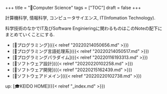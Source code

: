+++
title = "📂Computer Science"
tags = ["TOC"]
draft = false
+++

計算機科学, 情報科学, コンピュータサイエンス, IT(Infomation Technology).

科学技術のなかでIT及びSoftware Enginieringに関わるものはこのNoteの配下にまとめていくことにする.

-   [📂プログラミング]({{< relref "20220214050656.md" >}})
-   [📂プログラミング言語処理系]({{< relref "20220214050517.md" >}})
-   [📂プログラミングパラダイム]({{< relref "20220116193313.md" >}})
-   [📂ソフトウェア設計]({{< relref "20220220102258.md" >}})
-   [📂ソフトウェア開発]({{< relref "20220215162439.md" >}})
-   [📂ソフトウェアドメイン]({{< relref "20220220102738.md" >}})

up: [🎓KEIDO HOME]({{< relref "_index.md" >}})
